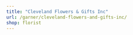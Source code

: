 ```yaml
---
title: "Cleveland Flowers & Gifts Inc"
url: /garner/cleveland-flowers-and-gifts-inc/
shop: florist
---
```

